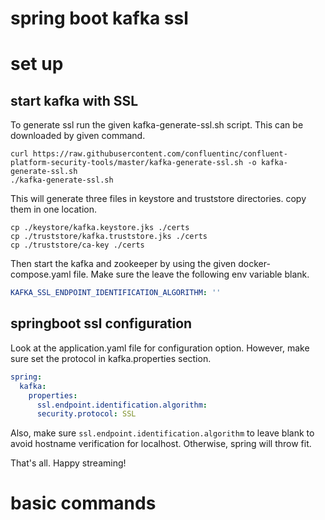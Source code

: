 # spring boot kafka ssl

# set up
## start kafka with SSL
To generate ssl run the given kafka-generate-ssl.sh script. This can be downloaded by given command.
```shell
curl https://raw.githubusercontent.com/confluentinc/confluent-platform-security-tools/master/kafka-generate-ssl.sh -o kafka-generate-ssl.sh
./kafka-generate-ssl.sh
```

This will generate three files in keystore and truststore directories. copy them in one location.
```shell
cp ./keystore/kafka.keystore.jks ./certs
cp ./truststore/kafka.truststore.jks ./certs
cp ./truststore/ca-key ./certs
```

Then start the kafka and zookeeper by using the given docker-compose.yaml file. Make sure the leave the following env variable blank.
```yaml
KAFKA_SSL_ENDPOINT_IDENTIFICATION_ALGORITHM: ''
```

## springboot ssl configuration
Look at the application.yaml file for configuration option. However, make sure set the protocol in kafka.properties section.
```yaml
spring:
  kafka:
    properties:
      ssl.endpoint.identification.algorithm:
      security.protocol: SSL
```

Also, make sure `ssl.endpoint.identification.algorithm` to leave blank to avoid hostname verification for localhost. Otherwise,
spring will throw fit. 

That's all. Happy streaming!

# basic commands
